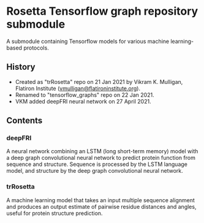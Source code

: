 # Rosetta Tensorflow graph repository submodule

A submodule containing Tensorflow models for various machine learning-based protocols.

## History

* Created as "trRosetta" repo on 21 Jan 2021 by Vikram K. Mulligan, Flatiron Institute (vmulligan@flatironinstitute.org).
* Renamed to "tensorflow\_graphs" repo on 22 Jan 2021.
* VKM added deepFRI neural network on 27 April 2021.

## Contents

### deepFRI

A neural network combining an LSTM (long short-term memory) model with a deep graph convolutional neural network to predict protein function from sequence and structure.  Sequence is processed by the LSTM language model, and structure by the deep graph convolutional neural network.

### trRosetta

A machine learning model that takes an input multiple sequence alignment and produces an output estimate of pairwise residue distances and angles, useful for protein structure prediction.
